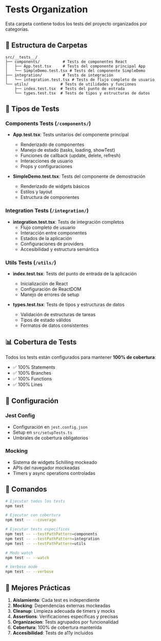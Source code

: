 # Tests Organization

Esta carpeta contiene todos los tests del proyecto organizados por categorías.

## 📁 Estructura de Carpetas

```
src/__tests__/
├── components/          # Tests de componentes React
│   ├── App.test.tsx     # Tests del componente principal App
│   └── SimpleDemo.test.tsx # Tests del componente SimpleDemo
├── integration/         # Tests de integración
│   └── integration.test.tsx # Tests de flujo completo de usuario
└── utils/              # Tests de utilidades y funciones
    ├── index.test.tsx  # Tests del punto de entrada
    └── types.test.tsx  # Tests de tipos y estructuras de datos
```

## 🧪 Tipos de Tests

### Components Tests (`/components/`)

- **App.test.tsx**: Tests unitarios del componente principal

  - Renderizado de componentes
  - Manejo de estado (tasks, loading, showTest)
  - Funciones de callback (update, delete, refresh)
  - Interacciones de usuario
  - Props y configuraciones

- **SimpleDemo.test.tsx**: Tests del componente de demostración
  - Renderizado de widgets básicos
  - Estilos y layout
  - Estructura de componentes

### Integration Tests (`/integration/`)

- **integration.test.tsx**: Tests de integración completos
  - Flujo completo de usuario
  - Interacción entre componentes
  - Estados de la aplicación
  - Configuraciones de providers
  - Accesibilidad y estructura semántica

### Utils Tests (`/utils/`)

- **index.test.tsx**: Tests del punto de entrada de la aplicación

  - Inicialización de React
  - Configuración de ReactDOM
  - Manejo de errores de setup

- **types.test.tsx**: Tests de tipos y estructuras de datos
  - Validación de estructuras de tareas
  - Tipos de estado válidos
  - Formatos de datos consistentes

## 📊 Cobertura de Tests

Todos los tests están configurados para mantener **100% de cobertura**:

- ✅ 100% Statements
- ✅ 100% Branches
- ✅ 100% Functions
- ✅ 100% Lines

## 🔧 Configuración

### Jest Config

- Configuración en `jest.config.json`
- Setup en `src/setupTests.ts`
- Umbrales de cobertura obligatorios

### Mocking

- Sistema de widgets Schilling mockeado
- APIs del navegador mockeadas
- Timers y async operations controladas

## 🚀 Comandos

```bash
# Ejecutar todos los tests
npm test

# Ejecutar con cobertura
npm test -- --coverage

# Ejecutar tests específicos
npm test -- --testPathPattern=components
npm test -- --testPathPattern=integration
npm test -- --testPathPattern=utils

# Modo watch
npm test -- --watch

# Verbose mode
npm test -- --verbose
```

## 🎯 Mejores Prácticas

1. **Aislamiento**: Cada test es independiente
2. **Mocking**: Dependencias externas mockeadas
3. **Cleanup**: Limpieza adecuada de timers y mocks
4. **Assertions**: Verificaciones específicas y precisas
5. **Organizacion**: Tests agrupados por funcionalidad
6. **Cobertura**: 100% de cobertura mantenida
7. **Accesibilidad**: Tests de a11y incluidos
